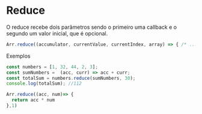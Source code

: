 # Reduce

O reduce recebe dois parâmetros sendo o primeiro uma callback e o segundo um valor inicial, que é opcional.

```js
Arr.reduce((accumulator, currentValue, currentIndex, array) => { /* ... */ }, initialValue )
```

Exemplos

```js
const numbers = [1, 32, 44, 2, 3];
const sumNumbers =  (acc, curr) => acc + curr;
const totalSum = numbers.reduce(sumNumbers, 30);
console.log(totalSum); //112
```

```js
Arr.reduce((acc, num)=> {
  return acc * num
},1)
```
